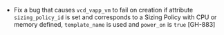 * Fix a bug that causes `vcd_vapp_vm` to fail on creation if attribute `sizing_policy_id` is set and corresponds to a
Sizing Policy with CPU or memory defined, `template_name` is used and `power_on` is `true` [GH-883]
